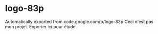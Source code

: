 # logo-83p
Automatically exported from code.google.com/p/logo-83p
Ceci n'est pas mon projet. Exporter ici pour étude.
